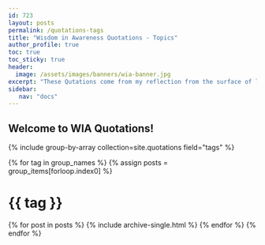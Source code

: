 ```yaml
---
id: 723    
layout: posts
permalink: /quotations-tags
title: "Wisdom in Awareness Quotations - Topics"
author_profile: true
toc: true
toc_sticky: true
header:
  image: /assets/images/banners/wia-banner.jpg
excerpt: "These Qutations come from my reflection from the surface of lake called life. Great teachers like Mahatama Buddha, Lao Tzu, Adi Shankara, Ramakrushna Paramhamsa, Swami Vivekananda, Ramana Maharshi, J D Krishnamurthi, Osho, Sadguru, Swami Dayananda Sarawati, Swami Parmarthananda have shaped my mind and intellect"
sidebar:
   nav: "docs"
---
```


## Welcome to WIA Quotations!

{% include group-by-array collection=site.quotations field="tags" %}

{% for tag in group_names %}
{% assign posts = group_items[forloop.index0] %}

  <h1 id="{{ tag | slugify }}" class="archive__subtitle">{{ tag }}</h1>
  {% for post in posts %}
    {% include archive-single.html %}
  {% endfor %}
{% endfor %}


